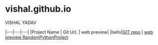 # vishal.github.io

VISHAL YADAV 

|---|---|---|
|Project Name  |  Git UrL  | web preview|
|hello|[GIT repo](https://github.com/yadavvishal36/RandomPythonProject.git)  |  [web preview RandomPythonProject](https://github.com/yadavvishal36/RandomPythonProject)
